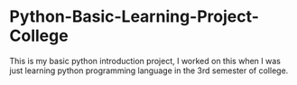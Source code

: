# Python-Basic-Learning-Project-College
This is my basic python introduction project, I worked on this when I was just learning python programming language in the 3rd semester of college.
